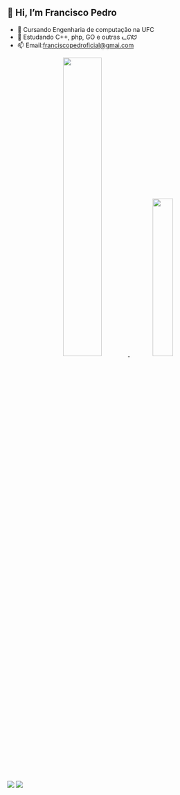   ## 👋 Hi, I’m Francisco Pedro
- 👀 Cursando Engenharia de computação na UFC
- 🌱 Estudando C++, php, GO e outras ᓚᘏᗢ
- 📫 Email:franciscopedroficial@gmai.com

<div align="center">
  <a href="https://github.com/franciscopeedro">
  <img  width="42%" src="https://github-readme-stats.vercel.app/api?username=franciscopeedro&show_icons=true&theme=dracula&include_all_commits=true&count_private=true"/>
  <img width="30.5%" src="https://github-readme-stats.vercel.app/api/top-langs/?username=franciscopeedro&layout=compact&langs_count=7&theme=dracula"/>
</div>

##

<div> 
  <a href="https://instagram.com/franciscopeedro_" target="_blank"><img src="https://img.shields.io/badge/-Instagram-%23E4405F?style=for-the-badge&logo=instagram&logoColor=white" target="_blank"></a>
  <a href = "mailto:franciscopedroficial@gmail.com"><img src="https://img.shields.io/badge/-Gmail-%23333?style=for-the-badge&logo=gmail&logoColor=white" target="_blank"></a>  
</div>
